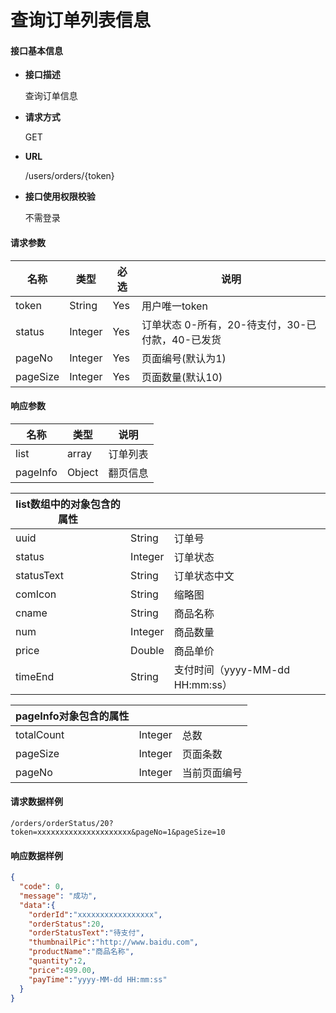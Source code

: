 # 查询订单列表信息

#### **接口基本信息**

* **接口描述**

  查询订单信息

* **请求方式**

  GET

* **URL**

  /users/orders/{token}

* **接口使用权限校验**

  不需登录

#### **请求参数**

| 名称 | 类型 | 必选 | 说明 |
| --- | --- | --- | --- |
| token | String | Yes | 用户唯一token |
| status | Integer | Yes | 订单状态 0-所有，20-待支付，30-已付款，40-已发货 |
| pageNo | Integer | Yes | 页面编号(默认为1) |
| pageSize | Integer | Yes | 页面数量(默认10) |

#### **响应参数**

| 名称 | 类型 | 说明 |
| --- | --- | --- |
| list | array | 订单列表 |
| pageInfo | Object | 翻页信息 |

| list数组中的对象包含的属性 |  |  |
| --- | --- | --- |
| uuid | String | 订单号 |
| status | Integer | 订单状态 |
| statusText | String | 订单状态中文 |
| comIcon | String | 缩略图 |
| cname | String | 商品名称 |
| num | Integer | 商品数量 |
| price | Double | 商品单价 |
| timeEnd | String | 支付时间（yyyy-MM-dd HH:mm:ss） |

| pageInfo对象包含的属性 |  |  |
| --- | --- | --- |
| totalCount | Integer | 总数 |
| pageSize | Integer | 页面条数 |
| pageNo | Integer | 当前页面编号 |



#### **请求数据样例**

```url
/orders/orderStatus/20?token=xxxxxxxxxxxxxxxxxxxxx&pageNo=1&pageSize=10
```

#### **响应数据样例**

```json
{
  "code": 0,
  "message": "成功",
  "data":{
    "orderId":"xxxxxxxxxxxxxxxxx",
    "orderStatus":20,
    "orderStatusText":"待支付",
    "thumbnailPic":"http://www.baidu.com",
    "productName":"商品名称",
    "quantity":2,
    "price":499.00,
    "payTime":"yyyy-MM-dd HH:mm:ss"
  }
}
```



